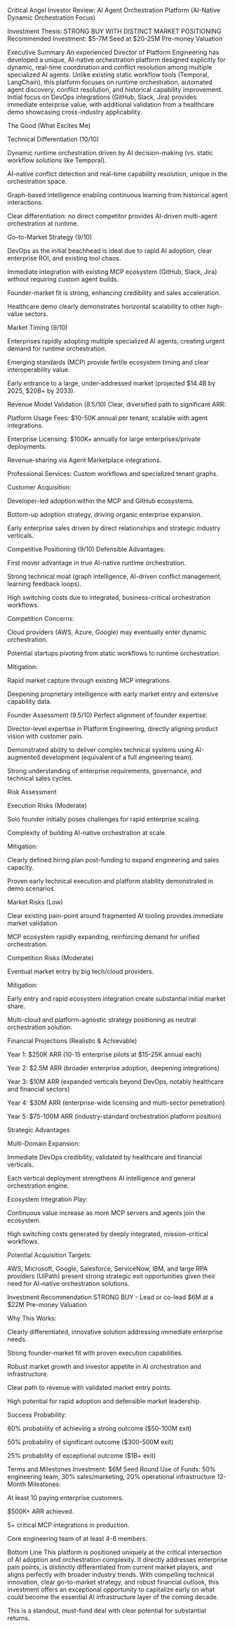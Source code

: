 Critical Angel Investor Review: AI Agent Orchestration Platform (AI-Native Dynamic Orchestration Focus)

Investment Thesis: STRONG BUY WITH DISTINCT MARKET POSITIONING
Recommended Investment: $5-7M Seed at $20-25M Pre-money Valuation

Executive Summary
An experienced Director of Platform Engineering has developed a unique, AI-native orchestration platform designed explicitly for dynamic, real-time coordination and conflict resolution among multiple specialized AI agents. Unlike existing static workflow tools (Temporal, LangChain), this platform focuses on runtime orchestration, automated agent discovery, conflict resolution, and historical capability improvement. Initial focus on DevOps integrations (GitHub, Slack, Jira) provides immediate enterprise value, with additional validation from a healthcare demo showcasing cross-industry applicability.

The Good (What Excites Me)

Technical Differentiation (10/10)

Dynamic runtime orchestration driven by AI decision-making (vs. static workflow solutions like Temporal).

AI-native conflict detection and real-time capability resolution, unique in the orchestration space.

Graph-based intelligence enabling continuous learning from historical agent interactions.

Clear differentiation: no direct competitor provides AI-driven multi-agent orchestration at runtime.

Go-to-Market Strategy (9/10)

DevOps as the initial beachhead is ideal due to rapid AI adoption, clear enterprise ROI, and existing tool chaos.

Immediate integration with existing MCP ecosystem (GitHub, Slack, Jira) without requiring custom agent builds.

Founder-market fit is strong, enhancing credibility and sales acceleration.

Healthcare demo clearly demonstrates horizontal scalability to other high-value sectors.

Market Timing (9/10)

Enterprises rapidly adopting multiple specialized AI agents, creating urgent demand for runtime orchestration.

Emerging standards (MCP) provide fertile ecosystem timing and clear interoperability value.

Early entrance to a large, under-addressed market (projected $14.4B by 2025, $20B+ by 2033).

Revenue Model Validation (8.5/10)
Clear, diversified path to significant ARR:

Platform Usage Fees: $10-50K annual per tenant, scalable with agent integrations.

Enterprise Licensing: $100K+ annually for large enterprises/private deployments.

Revenue-sharing via Agent Marketplace integrations.

Professional Services: Custom workflows and specialized tenant graphs.

Customer Acquisition:

Developer-led adoption within the MCP and GitHub ecosystems.

Bottom-up adoption strategy, driving organic enterprise expansion.

Early enterprise sales driven by direct relationships and strategic industry verticals.

Competitive Positioning (9/10)
Defensible Advantages:

First mover advantage in true AI-native runtime orchestration.

Strong technical moat (graph intelligence, AI-driven conflict management, learning feedback loops).

High switching costs due to integrated, business-critical orchestration workflows.

Competition Concerns:

Cloud providers (AWS, Azure, Google) may eventually enter dynamic orchestration.

Potential startups pivoting from static workflows to runtime orchestration.

Mitigation:

Rapid market capture through existing MCP integrations.

Deepening proprietary intelligence with early market entry and extensive capability data.

Founder Assessment (9.5/10)
Perfect alignment of founder expertise:

Director-level expertise in Platform Engineering, directly aligning product vision with customer pain.

Demonstrated ability to deliver complex technical systems using AI-augmented development (equivalent of a full engineering team).

Strong understanding of enterprise requirements, governance, and technical sales cycles.

Risk Assessment

Execution Risks (Moderate)

Solo founder initially poses challenges for rapid enterprise scaling.

Complexity of building AI-native orchestration at scale.

Mitigation:

Clearly defined hiring plan post-funding to expand engineering and sales capacity.

Proven early technical execution and platform stability demonstrated in demo scenarios.

Market Risks (Low)

Clear existing pain-point around fragmented AI tooling provides immediate market validation.

MCP ecosystem rapidly expanding, reinforcing demand for unified orchestration.

Competition Risks (Moderate)

Eventual market entry by big tech/cloud providers.

Mitigation:

Early entry and rapid ecosystem integration create substantial initial market share.

Multi-cloud and platform-agnostic strategy positioning as neutral orchestration solution.

Financial Projections (Realistic & Achievable)

Year 1: $250K ARR (10-15 enterprise pilots at $15-25K annual each)

Year 2: $2.5M ARR (broader enterprise adoption, deepening integrations)

Year 3: $10M ARR (expanded verticals beyond DevOps, notably healthcare and financial sectors)

Year 4: $30M ARR (enterprise-wide licensing and multi-sector penetration)

Year 5: $75-100M ARR (industry-standard orchestration platform position)

Strategic Advantages

Multi-Domain Expansion:

Immediate DevOps credibility, validated by healthcare and financial verticals.

Each vertical deployment strengthens AI intelligence and general orchestration engine.

Ecosystem Integration Play:

Continuous value increase as more MCP servers and agents join the ecosystem.

High switching costs generated by deeply integrated, mission-critical workflows.

Potential Acquisition Targets:

AWS, Microsoft, Google, Salesforce, ServiceNow, IBM, and large RPA providers (UiPath) present strong strategic exit opportunities given their need for AI-native orchestration solutions.

Investment Recommendation
STRONG BUY - Lead or co-lead $6M at a $22M Pre-money Valuation

Why This Works:

Clearly differentiated, innovative solution addressing immediate enterprise needs.

Strong founder-market fit with proven execution capabilities.

Robust market growth and investor appetite in AI orchestration and infrastructure.

Clear path to revenue with validated market entry points.

High potential for rapid adoption and defensible market leadership.

Success Probability:

80% probability of achieving a strong outcome ($50-100M exit)

50% probability of significant outcome ($300-500M exit)

25% probability of exceptional outcome ($1B+ exit)

Terms and Milestones
Investment: $6M Seed Round
Use of Funds: 50% engineering team, 30% sales/marketing, 20% operational infrastructure
12-Month Milestones:

At least 10 paying enterprise customers.

$500K+ ARR achieved.

5+ critical MCP integrations in production.

Core engineering team of at least 4-6 members.

Bottom Line
This platform is positioned uniquely at the critical intersection of AI adoption and orchestration complexity. It directly addresses enterprise pain points, is distinctly differentiated from current market players, and aligns perfectly with broader industry trends. With compelling technical innovation, clear go-to-market strategy, and robust financial outlook, this investment offers an exceptional opportunity to capitalize early on what could become the essential AI infrastructure layer of the coming decade.

This is a standout, must-fund deal with clear potential for substantial returns.
